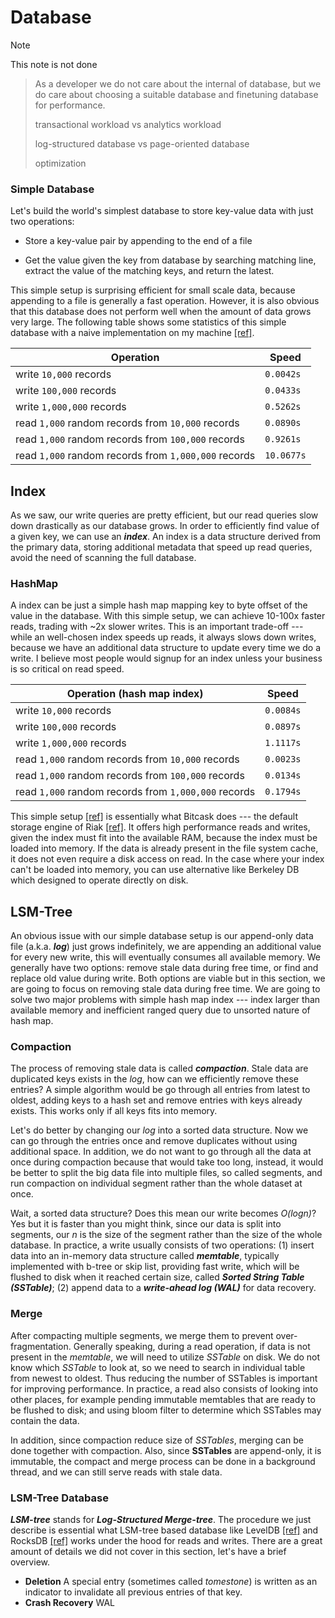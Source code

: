 # Database

> [!NOTE]
>
> This note is not done



> As a developer we do not care about the internal of database, but we do care about choosing a suitable database and finetuning database for performance.
>
> transactional workload vs analytics workload
>
> log-structured database vs page-oriented database
>
> optimization

### Simple Database

Let's build the world's simplest database to store key-value data with just two operations:

- Store a key-value pair by appending to the end of a file

- Get the value given the key from database by searching matching line, extract the value of the matching keys, and return the latest.


This simple setup is surprising efficient for small scale data, because appending to a file is generally a fast operation. However, it is also obvious that this database does not perform well when the amount of data grows very large. The following table shows some statistics of this simple database with a naive implementation on my machine [[ref]](https://github.com/weilueluo/db-samples/blob/master/simple/simple.ipynb).

| Operation                                            | Speed      |
| ---------------------------------------------------- | ---------- |
| write `10,000` records                               | `0.0042s`  |
| write `100,000` records                              | `0.0433s`  |
| write `1,000,000` records                            | `0.5262s`  |
| read `1,000` random records from `10,000` records    | `0.0890s`  |
| read `1,000` random records from `100,000` records   | `0.9261s`  |
| read `1,000` random records from `1,000,000` records | `10.0677s` |

## Index

As we saw, our write queries are pretty efficient, but our read queries slow down drastically as our database grows. In order to efficiently find value of a given key, we can use an ***index***. An index is a data structure derived from the primary data, storing additional metadata that speed up read queries, avoid the need of scanning the full database.

### HashMap

A index can be just a simple hash map mapping key to byte offset of the value in the database. With this simple setup, we can achieve 10-100x faster reads, trading with ~2x slower writes. This is an important trade-off --- while an well-chosen index speeds up reads, it always slows down writes, because we have an additional data structure to update every time we do a write. I believe most people would signup for an index unless your business is so critical on read speed.

| Operation (hash map index)                           | Speed     |
| ---------------------------------------------------- | --------- |
| write `10,000` records                               | `0.0084s` |
| write `100,000` records                              | `0.0897s` |
| write `1,000,000` records                            | `1.1117s` |
| read `1,000` random records from `10,000` records    | `0.0023s` |
| read `1,000` random records from `100,000` records   | `0.0134s` |
| read `1,000` random records from `1,000,000` records | `0.1794s` |

This simple setup [[ref]](https://github.com/weilueluo/db-samples/blob/master/index-hashmap/index-hashmap.ipynb) is essentially what Bitcask does --- the default storage engine of Riak [[ref]](https://riak.com/assets/bitcask-intro.pdf). It offers high performance reads and writes, given the index must fit into the available RAM, because the index must be loaded into memory. If the data is already present in the file system cache, it does not even require a disk access on read. In the case where your index can't be loaded into memory, you can use alternative like Berkeley DB which designed to operate directly on disk.

## LSM-Tree

An obvious issue with our simple database setup is our append-only data file (a.k.a. ***log***) just grows indefinitely, we are appending an additional value for every new write, this will eventually consumes all available memory. We generally have two options: remove stale data during free time, or find and replace old value during write. Both options are viable but in this section, we are going to focus on removing stale data during free time. We are going to solve two major problems with simple hash map index --- index larger than available memory and inefficient ranged query due to unsorted nature of hash map.

### Compaction

The process of removing stale data is called ***compaction***. Stale data are duplicated keys exists in the *log*, how can we efficiently remove these entries? A simple algorithm would be go through all entries from latest to oldest, adding keys to a hash set and remove entries with keys already exists. This works only if all keys fits into memory. 

Let's do better by changing our *log* into a sorted data structure. Now we can go through the entries once and remove duplicates without using additional space. In addition, we do not want to go through all the data at once during compaction because that would take too long, instead, it would be better to split the big data file into multiple files, so called segments, and run compaction on individual segment rather than the whole dataset at once.

Wait, a sorted data structure? Does this mean our write becomes *O(logn)*? Yes but it is faster than you might think, since our data is split into segments, our *n* is the size of the segment rather than the size of the whole database. In practice, a write usually consists of two operations: (1) insert data into an in-memory data structure called ***memtable***, typically implemented with b-tree or skip list, providing fast write, which will be flushed to disk when it reached certain size, called ***Sorted String Table (SSTable)***; (2) append data to a ***write-ahead log (WAL)*** for data recovery.

### Merge

After compacting multiple segments, we merge them to prevent over-fragmentation. Generally speaking, during a read operation, if data is not present in the *memtable*, we will need to utilize *SSTable* on disk. We do not know which *SSTable* to look at, so we need to search in individual table from newest to oldest. Thus reducing the number of SSTables is important for improving performance. In practice, a read also consists of looking into other places, for example pending immutable memtables that are ready to be flushed to disk; and using bloom filter to determine which SSTables may contain the data.

In addition, since compaction reduce size of *SSTables*, merging can be done together with compaction. Also, since **SSTables** are append-only, it is immutable, the compact and merge process can be done in a background thread, and we can still serve reads with stale data.

### LSM-Tree Database

***LSM-tree*** stands for ***Log-Structured Merge-tree***. The procedure we just describe is essential what LSM-tree based database like LevelDB [[ref]](https://github.com/google/leveldb/blob/main/doc/impl.md) and RocksDB [[ref]](https://rocksdb.blogspot.com/2013/11/the-history-of-rocksdb.html) works under the hood for reads and writes. There are a great amount of details we did not cover in this section, let's have a brief overview.

- **Deletion** A special entry (sometimes called *tomestone*) is written as an indicator to invalidate all previous entries of that key.
- **Crash Recovery** WAL
